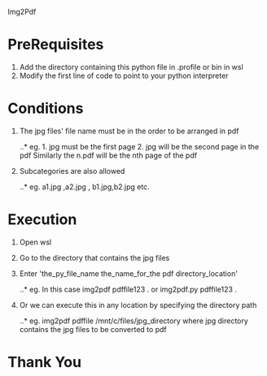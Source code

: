 Img2Pdf

# PreRequisites

1. Add the directory containing this python file in .profile or bin in wsl
2. Modify the first line of code to point to your python interpreter

# Conditions

1. The jpg files' file name must be in the order to be arranged in pdf 
    
    ..*  eg. 1. jpg must be the first page 
             2. jpg will be the second page in the pdf 
        Similarly the n.pdf will be the nth page of the pdf
2. Subcategories are also allowed 
    
    ..* eg. a1.jpg ,a2.jpg , b1.jpg,b2.jpg etc.

# Execution 

1. Open wsl 
2. Go to the directory that contains the jpg files 
3. Enter 'the_py_file_name the_name_for_the pdf directory_location'
    
    ..* eg. In this case img2pdf pdffile123 .  or  img2pdf.py pdffile123 .
4. Or we can execute this in any location by specifying the directory path 
    
    ..* eg. img2pdf pdffile /mnt/c/files/jpg_directory  where jpg directory contains the jpg files to be converted to pdf

# Thank You
